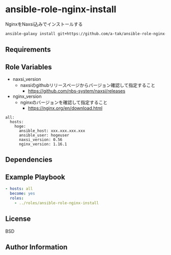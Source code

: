 ansible-role-nginx-install
=========

NginxをNaxsi込みでインストールする

```bash
ansible-galaxy install git+https://github.com/a-tak/ansible-role-nginx-install.git -p ../roles
```

Requirements
------------

Role Variables
--------------

* naxsi_version
  * naxsiのgithubリリースページからバージョン確認して指定すること
    * https://github.com/nbs-system/naxsi/releases
* nginx_version
  * nginxのバージョンを確認して指定すること
    * https://nginx.org/en/download.html

```yaml:inventory
all:
  hosts:
    hoge:
      ansible_host: xxx.xxx.xxx.xxx
      ansible_user: hogeuser
      naxsi_version: 0.56
      nginx_version: 1.16.1
```

Dependencies
------------

Example Playbook
----------------

```yaml
- hosts: all
  become: yes
  roles:
    - ../roles/ansible-role-nginx-install
```

License
-------

BSD

Author Information
------------------

